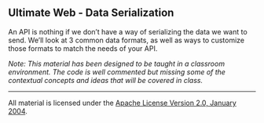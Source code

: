 ## Ultimate Web - Data Serialization
An API is nothing if we don’t have a way of serializing the data we want to send. We’ll look at 3 common data formats, as well as ways to customize those formats to match the needs of your API.

*Note: This material has been designed to be taught in a classroom environment. The code is well commented but missing some of the contextual concepts and ideas that will be covered in class.*

___
All material is licensed under the [Apache License Version 2.0, January 2004](http://www.apache.org/licenses/LICENSE-2.0).
